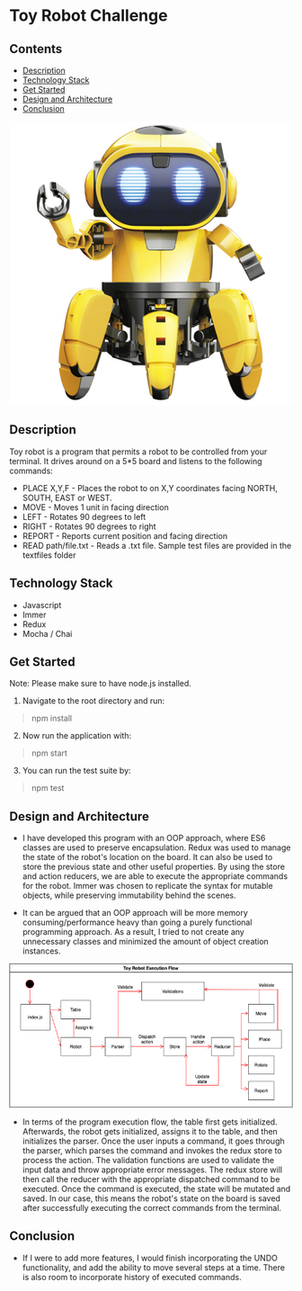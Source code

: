 # Toy Robot Challenge

## Contents
- [Description](#description)
- [Technology Stack](#technology-stack)
- [Get Started](#get-started)
- [Design and Architecture](#design-and-architecture)
- [Conclusion](#conclusion)

![toy_robot](toy_robot.jpg)

## Description
Toy robot is a program that permits a robot to be controlled from your terminal. It drives around on a 5*5 board and listens to the following commands:

- PLACE X,Y,F - Places the robot to on X,Y coordinates facing NORTH, SOUTH, EAST or WEST.
- MOVE - Moves 1 unit in facing direction
- LEFT - Rotates 90 degrees to left
- RIGHT - Rotates 90 degrees to right
- REPORT - Reports current position and facing direction
- READ path/file.txt - Reads a .txt file. Sample test files are provided in the textfiles folder

## Technology Stack
- Javascript
- Immer
- Redux
- Mocha / Chai

## Get Started
Note: Please make sure to have node.js installed.

1. Navigate to the root directory and run:
> npm install

2. Now run the application with:
> npm start

3. You can run the test suite by:
> npm test

## Design and Architecture
- I have developed this program with an OOP approach, where ES6 classes are used to preserve encapsulation. Redux was used to manage the state of the robot's location on the board. It can also be used to store the previous state and other useful properties. By using the store and action reducers, we are able to execute the appropriate commands for the robot. Immer was chosen to replicate the syntax for mutable objects, while preserving immutability behind the scenes. 

- It can be argued that an OOP approach will be more memory consuming/performance heavy than going a purely functional programming approach. As a result, I tried to not create any unnecessary classes and minimized the amount of object creation instances.

![execution flow diagram](execution_flow_diagram.png)

- In terms of the program execution flow, the table first gets initialized. Afterwards, the robot gets initialized, assigns it to the table, and then initializes the parser. Once the user inputs a command, it goes through the parser, which parses the command and invokes the redux store to process the action. The validation functions are used to validate the input data and throw appropriate error messages. The redux store will then call the reducer with the appropriate dispatched command to be executed. Once the command is executed, the state will be mutated and saved. In our case, this means the robot's state on the board is saved after successfully executing the correct commands from the terminal.

## Conclusion
- If I were to add more features, I would finish incorporating the UNDO functionality, and add the ability to move several steps at a time. There is also room to incorporate history of executed commands.
